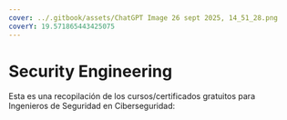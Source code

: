 ```yaml
---
cover: ../.gitbook/assets/ChatGPT Image 26 sept 2025, 14_51_28.png
coverY: 19.571865443425075
---
```


# Security Engineering

Esta es una recopilación de los cursos/certificados gratuitos para Ingenieros de Seguridad en Ciberseguridad:

